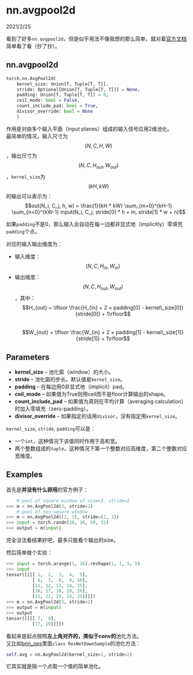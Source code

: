 # nn.avgpool2d

2021/2/25  

看到了好多`nn.avgpool2d`，但是似乎用法不像我想的那么简单，就对着[官方文档](https://pytorch.org/docs/stable/generated/torch.nn.AvgPool2d.html#torch.nn.AvgPool2d)简单看了看（抄了抄）。  

## nn.avgpool2d

```python  
torch.nn.AvgPool2d(
    kernel_size: Union[T, Tuple[T, T]], 
    stride: Optional[Union[T, Tuple[T, T]]] = None, 
    padding: Union[T, Tuple[T, T]] = 0, 
    ceil_mode: bool = False, 
    count_include_pad: bool = True, 
    divisor_override: bool = None
    )
```  

作用是对由多个输入平面（input planes）组成的输入信号应用2维池化。  
最简单的情况，输入尺寸为$$(N, C, H, W)$$，输出尺寸为$$(N, C, H_{out}, W_{out})$$，`kernel_size`为$$(kH, kW)$$的输出可以表示为：  
$$out(N_i, C_j, h, w) = \frac{1}{kH * kW} \sum_{m=0}^{kH-1} \sum_{n=0}^{kW-1} input(N_i, C_j, stride[0] * h + m, stride[1] * w + n)$$  

如果`padding`不是0，那么输入会自动在每一边都非显式地（implicitly）零填充`padding`个点。  

对应的输入输出维度为：  
* 输入维度：$$(N, C, H_{in}, W_{in})$$  
* 输出维度：$$(N, C, H_{out}, W_{out})$$，其中：  
$$H_{out} = \lfloor \frac{H_{in} + 2 × padding[0] - kernel\_size[0]}{stride[0]} + 1\rfloor$$  
$$W_{out} = \lfloor \frac{W_{in} + 2 × padding[1] - kernel\_size[1]}{stride[1]} + 1\rfloor$$  


## Parameters
* **kernel_size** – 池化窗（window）的大小。  
* **stride** – 池化窗的步长。默认值是`kernel_size`。  
* **padding** – 在每边用0非显式地（implicit）pad。  
* **ceil_mode** – 如果值为True则用ceil而不是floor计算输出的shape。  
* **count_include_pad** – 如果值为真则在平均计算（averaging calculation）时加入零填充（zero-padding）。  
* **divisor_override** – 如果指定的话用`divisor`，没有指定用`kernel_size`。  

`kernel_size`, `stride`, `padding`可以是：  
* 一个`int`，这种情况下该值同时作用于高和宽。  
* 两个整数组成的`tuple`，这种情况下第一个整数对应高维度，第二个整数对应宽维度。  

## Examples  

首先是**并没有什么卵用**的官方例子：  

```python  
    # pool of square window of size=3, stride=2
>>> m = nn.AvgPool2d(3, stride=2)
    # pool of non-square window
>>> m = nn.AvgPool2d((3, 2), stride=(2, 1))
>>> input = torch.randn(20, 16, 50, 32)
>>> output = m(input)
```  

完全没法看结果好吧，最多只能看个输出的size。  

然后简单做个实验：  

```python  
>>> input = torch.arange(1, 26).reshape(1, 1, 5, 5)
>>> input
tensor([[[[ 1,  2,  3,  4,  5],
          [ 6,  7,  8,  9, 10],
          [11, 12, 13, 14, 15],
          [16, 17, 18, 19, 20],
          [21, 22, 23, 24, 25]]]])
>>> m = nn.AvgPool2d(3, stride=2)
>>> output = m(input)
>>> output
tensor([[[[ 7,  9],
          [17, 19]]]])
```  

看起来是起点按照**左上角对齐的，类似于conv的**池化方法。  
又比如[bnn_ops](https://youcaijun98.github.io/codez/awnas/aw_nas/ops/bnn_ops.html)里面`class ResNetDownSample`的池化方法：  

```python  
self.avg = nn.AvgPool2d(kernel_size=1, stride=2)
```  
它其实就是隔一个点取一个值的简单池化。  




